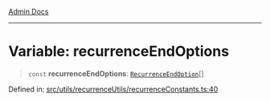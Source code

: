 [Admin Docs](/)

***

# Variable: recurrenceEndOptions

> `const` **recurrenceEndOptions**: [`RecurrenceEndOption`](../../recurrenceTypes/enumerations/RecurrenceEndOption.md)[]

Defined in: [src/utils/recurrenceUtils/recurrenceConstants.ts:40](https://github.com/gautam-divyanshu/talawa-admin/blob/d5fea688542032271211cd43ee86c7db0866bcc0/src/utils/recurrenceUtils/recurrenceConstants.ts#L40)
